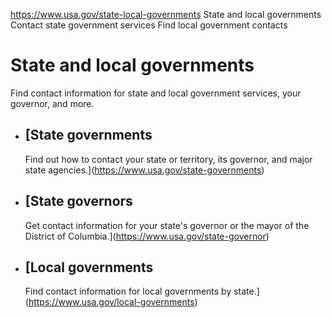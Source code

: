 

https://www.usa.gov/state-local-governments
State and local governments
Contact state government services
Find local government contacts

State and local governments
===========================

Find contact information for state and local government services, your governor, and more.

* [State governments
  -----------------

  Find out how to contact your state or territory, its governor, and major state agencies.](https://www.usa.gov/state-governments)
* [State governors
  ---------------

  Get contact information for your state's governor or the mayor of the District of Columbia.](https://www.usa.gov/state-governor)
* [Local governments
  -----------------

  Find contact information for local governments by state.](https://www.usa.gov/local-governments)
